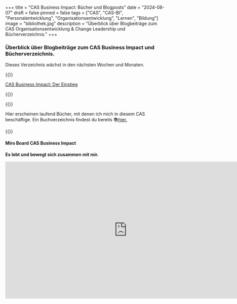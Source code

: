 +++
title = "CAS Business Impact: Bücher und Blogposts"
date = "2024-08-07"
draft = false
pinned = false
tags = ["CAS", "CAS-BI", "Personalentwicklung", "Organisationsentwicklung", "Lernen", "Bildung"]
image = "bibliothek.jpg"
description = "Überblick über Blogbeiträge zum CAS Organisationsentwicklung & Change Leadership und Bücherverzeichnis."
+++
### Überblick über Blogbeiträge zum CAS Business Impact und Bücherverzeichnis.

Dieses Verzeichnis wächst in den nächsten Wochen und Monaten. 

{{<box title="CAS-Blogposts">}}

[CAS Business Impact: Der Einstieg](https://www.bensblog.ch/cas_business_impact/)

{{</box>}}

{{<box title="Bücher">}}

Hier erscheinen laufend Bücher, mit denen ich mich in diesem CAS beschäftige. Ein Buchverzeichnis findest du bereits 📚[hier.](https://www.bensblog.ch/cas-organisationsentwicklung-change-leadership-buecher-und-blogposts/)

{{</box>}}

#### Miro Board CAS Business Impact

**Es lebt und bewegt sich zusammen mit mir.**



<iframe width="768" height="432" src="https://miro.com/app/live-embed/uXjVKs2y8Fs=/?moveToViewport=-1408,-691,4307,2211&embedId=832566188847" frameborder="0" scrolling="no" allow="fullscreen; clipboard-read; clipboard-write" allowfullscreen></iframe>